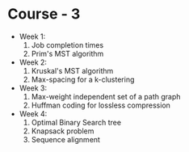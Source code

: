 # Course - 3

- Week 1:
    1. Job completion times
    1. Prim's MST algorithm
- Week 2:
    1. Kruskal's MST algorithm
    1. Max-spacing for a k-clustering
- Week 3:
    1. Max-weight independent set of a path graph
    1. Huffman coding for lossless compression
- Week 4:
    1. Optimal Binary Search tree
    1. Knapsack problem
    1. Sequence alignment
